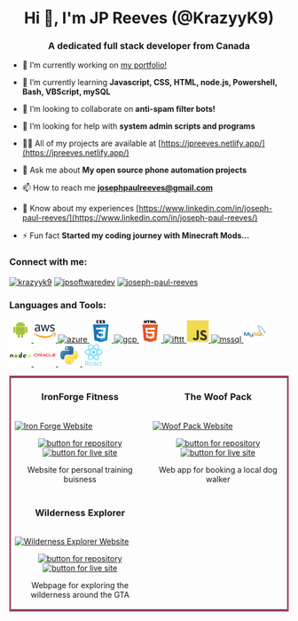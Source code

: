 <h1 align="center">Hi 👋, I'm JP Reeves (@KrazyyK9)</h1>
<h3 align="center">A dedicated full stack developer from Canada</h3>

- 🔭 I’m currently working on [my portfolio!](https://jpreeves.netlify.app/)

- 🌱 I’m currently learning **Javascript, CSS, HTML, node.js, Powershell, Bash, VBScript, mySQL**

- 👯 I’m looking to collaborate on **anti-spam filter bots!**

- 🤝 I’m looking for help with **system admin scripts and programs**

- 👨‍💻 All of my projects are available at [https://jpreeves.netlify.app/](https://jpreeves.netlify.app/)

- 💬 Ask me about **My open source phone automation projects**

- 📫 How to reach me **josephpaulreeves@gmail.com**

- 📄 Know about my experiences [https://www.linkedin.com/in/joseph-paul-reeves/](https://www.linkedin.com/in/joseph-paul-reeves/)

- ⚡ Fun fact **Started my coding journey with Minecraft Mods...**

<h3 align="left">Connect with me:</h3>
<p align="left">
<a href="https://codepen.io/krazyyk9" target="blank"><img align="center" src="https://raw.githubusercontent.com/rahuldkjain/github-profile-readme-generator/master/src/images/icons/Social/codepen.svg" alt="krazyyk9" height="30" width="40" /></a>
<a href="https://twitter.com/jpsoftwaredev" target="blank"><img align="center" src="https://raw.githubusercontent.com/rahuldkjain/github-profile-readme-generator/master/src/images/icons/Social/twitter.svg" alt="jpsoftwaredev" height="30" width="40" /></a>
<a href="https://linkedin.com/in/joseph-paul-reeves" target="blank"><img align="center" src="https://raw.githubusercontent.com/rahuldkjain/github-profile-readme-generator/master/src/images/icons/Social/linked-in-alt.svg" alt="joseph-paul-reeves" height="30" width="40" /></a>
</p>

<h3 align="left">Languages and Tools:</h3>
<p align="left"> <a href="https://developer.android.com" target="_blank" rel="noreferrer"> <img src="https://raw.githubusercontent.com/devicons/devicon/master/icons/android/android-original-wordmark.svg" alt="android" width="40" height="40"/> </a> <a href="https://aws.amazon.com" target="_blank" rel="noreferrer"> <img src="https://raw.githubusercontent.com/devicons/devicon/master/icons/amazonwebservices/amazonwebservices-original-wordmark.svg" alt="aws" width="40" height="40"/> </a> <a href="https://azure.microsoft.com/en-in/" target="_blank" rel="noreferrer"> <img src="https://www.vectorlogo.zone/logos/microsoft_azure/microsoft_azure-icon.svg" alt="azure" width="40" height="40"/> </a> <a href="https://www.w3schools.com/css/" target="_blank" rel="noreferrer"> <img src="https://raw.githubusercontent.com/devicons/devicon/master/icons/css3/css3-original-wordmark.svg" alt="css3" width="40" height="40"/> </a> <a href="https://cloud.google.com" target="_blank" rel="noreferrer"> <img src="https://www.vectorlogo.zone/logos/google_cloud/google_cloud-icon.svg" alt="gcp" width="40" height="40"/> </a> <a href="https://www.w3.org/html/" target="_blank" rel="noreferrer"> <img src="https://raw.githubusercontent.com/devicons/devicon/master/icons/html5/html5-original-wordmark.svg" alt="html5" width="40" height="40"/> </a> <a href="https://ifttt.com/" target="_blank" rel="noreferrer"> <img src="https://www.vectorlogo.zone/logos/ifttt/ifttt-ar21.svg" alt="ifttt" width="40" height="40"/> </a> <a href="https://developer.mozilla.org/en-US/docs/Web/JavaScript" target="_blank" rel="noreferrer"> <img src="https://raw.githubusercontent.com/devicons/devicon/master/icons/javascript/javascript-original.svg" alt="javascript" width="40" height="40"/> </a> <a href="https://www.microsoft.com/en-us/sql-server" target="_blank" rel="noreferrer"> <img src="https://www.svgrepo.com/show/303229/microsoft-sql-server-logo.svg" alt="mssql" width="40" height="40"/> </a> <a href="https://www.mysql.com/" target="_blank" rel="noreferrer"> <img src="https://raw.githubusercontent.com/devicons/devicon/master/icons/mysql/mysql-original-wordmark.svg" alt="mysql" width="40" height="40"/> </a> <a href="https://nodejs.org" target="_blank" rel="noreferrer"> <img src="https://raw.githubusercontent.com/devicons/devicon/master/icons/nodejs/nodejs-original-wordmark.svg" alt="nodejs" width="40" height="40"/> </a> <a href="https://www.oracle.com/" target="_blank" rel="noreferrer"> <img src="https://raw.githubusercontent.com/devicons/devicon/master/icons/oracle/oracle-original.svg" alt="oracle" width="40" height="40"/> </a> <a href="https://www.python.org" target="_blank" rel="noreferrer"> <img src="https://raw.githubusercontent.com/devicons/devicon/master/icons/python/python-original.svg" alt="python" width="40" height="40"/> </a> <a href="https://reactjs.org/" target="_blank" rel="noreferrer"> <img src="https://raw.githubusercontent.com/devicons/devicon/master/icons/react/react-original-wordmark.svg" alt="react" width="40" height="40"/> </a> </p>



<table bordercolor="#a3496a">
  <!-- Row 1 -->
  <tr>
    <td width="50%" valign="top">
      <h3 align="center">IronForge Fitness</h3>
        <br />
        <a target="_blank" href="https://ironforgefitness.ca/">
            <img src="/assets/ironforgefitness.gif" width="100%" height="270px" alt="Iron Forge Website"/>
        </a>
        <br />
        <p align="center">
          
  <a href="" target="_blank" rel="noreferrer">
    <img src="https://img.shields.io/badge/-repo-efefef?style=flat-square&logo=github&logoColor=01a9f4" alt="button for repository" height ="25px"></a> 
  <a href="https://ironforgefitness.ca/" target="_blank" rel="noreferrer">
    <img src="https://img.shields.io/badge/-live%20site-01a9f4?style=flat-square" alt="button for live site" height="25px"></a>
        </p>
         <p align="center">Website for personal training buisness</p>
    </td>
    <td width="50%" valign="top">
      <h3 align="center">The Woof Pack</h3>
      <br />
        <a target="_blank" href="https://thewoofpack.netlify.app/">
          <img src="assets/thewoofpack.gif" width="95%" height="270px" alt="Woof Pack Website"/>
        </a>
      <br />
        <p align="center">
  <a href="" target="_blank">
    <img src="https://img.shields.io/badge/-repo-efefef?style=flat-square&logo=github&logoColor=01a9f4" alt="button for repository" height ="25px"></a> 
  </a>
  <a href="https://thewoofpack.netlify.app/" target="_blank">
    <img src="https://img.shields.io/badge/-live%20site-01a9f4?style=flat-square" alt="button for live site" height="25px"></a>
  </a>
      </p>
        <p align="center">Web app for booking a local dog walker</p>
    </td>
  </tr>
<!-- Row 2 -->
  <tr>
    <td width="50%" valign="top">
      <h3 align="center">Wilderness Explorer</h3>
        <br />
        <a target="_blank" href="https://wildernessexplorer.netlify.app/">
            <img src="assets/wildernessexplorer.gif" width="100%" height="270px" alt="Wilderness Explorer Website"/>
        </a>
        <br />
        <p align="center">
          
  <a href="" target="_blank" rel="noreferrer">
    <img src="https://img.shields.io/badge/-repo-efefef?style=flat-square&logo=github&logoColor=01a9f4" alt="button for repository" height ="25px"></a> 
  <a href="https://wildernessexplorer.netlify.app/" target="_blank" rel="noreferrer">
    <img src="https://img.shields.io/badge/-live%20site-01a9f4?style=flat-square" alt="button for live site" height="25px"></a>
        </p>
         <p align="center">Webpage for exploring the wilderness around the GTA</p>
    </td>
  </tr>
</table>
